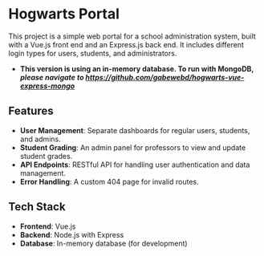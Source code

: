 # Hogwarts Portal
This project is a simple web portal for a school administration system, built with a Vue.js front end and an Express.js back end. It includes different login types for users, students, and administrators.
* **This version is using an in-memory database. To run with MongoDB, *please navigate to https://github.com/gabewebd/hogwarts-vue-express-mongo***
  
## Features
* **User Management**: Separate dashboards for regular users, students, and admins.
* **Student Grading**: An admin panel for professors to view and update student grades.
* **API Endpoints**: RESTful API for handling user authentication and data management.
* **Error Handling**: A custom 404 page for invalid routes.

## Tech Stack
* **Frontend**: Vue.js
* **Backend**: Node.js with Express
* **Database**: In-memory database (for development)
